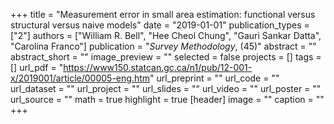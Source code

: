 +++
title = "Measurement error in small area estimation: functional versus structural versus naive models"
date = "2019-01-01"
publication_types = ["2"]
authors = ["William R. Bell", "Hee Cheol Chung", "Gauri Sankar Datta", "Carolina Franco"]
publication = "*Survey Methodology*, (45)"
abstract = ""
abstract_short = ""
image_preview = ""
selected = false
projects = []
tags = []
url_pdf = "https://www150.statcan.gc.ca/n1/pub/12-001-x/2019001/article/00005-eng.htm"
url_preprint = ""
url_code = ""
url_dataset = ""
url_project = ""
url_slides = ""
url_video = ""
url_poster = ""
url_source = ""
math = true
highlight = true
[header]
image = ""
caption = ""
+++
